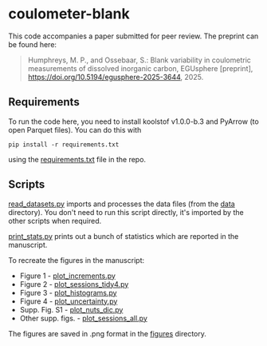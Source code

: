# coulometer-blank

This code accompanies a paper submitted for peer review.  The preprint can be found here:

> Humphreys, M. P., and Ossebaar, S.: Blank variability in coulometric measurements of dissolved inorganic carbon, EGUsphere [preprint], https://doi.org/10.5194/egusphere-2025-3644, 2025. 

## Requirements

To run the code here, you need to install koolstof v1.0.0-b.3 and PyArrow (to open Parquet files).  You can do this with

    pip install -r requirements.txt

using the [requirements.txt](requirements.txt) file in the repo.

## Scripts

[read_datasets.py](read_datasets.py) imports and processes the data files (from the [data](data) directory).  You don't need to run this script directly, it's imported by the other scripts when required.

[print_stats.py](print_stats.py) prints out a bunch of statistics which are reported in the manuscript.

To recreate the figures in the manuscript:

  * Figure 1 - [plot_increments.py](plot_increments.py)
  * Figure 2 - [plot_sessions_tidy4.py](plot_sessions_tidy4.py)
  * Figure 3 - [plot_histograms.py](plot_histograms.py)
  * Figure 4 - [plot_uncertainty.py](plot_uncertainty.py)
  * Supp. Fig. S1 - [plot_nuts_dic.py](plot_nuts_dic.py)
  * Other supp. figs. - [plot_sessions_all.py](plot_sessions_all.py)

The figures are saved in .png format in the [figures](figures) directory.
